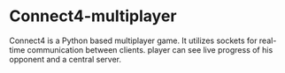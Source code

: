 # Connect4-multiplayer
Connect4 is a Python based multiplayer game. It utilizes sockets for real-time communication between clients. player can see live progress of his opponent and a central server.

